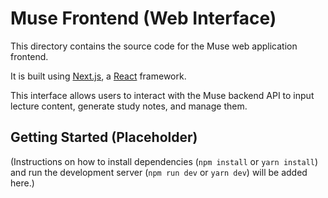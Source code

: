 # Muse Frontend (Web Interface)

This directory contains the source code for the Muse web application frontend.

It is built using [Next.js](https://nextjs.org/), a [React](https://react.dev/) framework.

This interface allows users to interact with the Muse backend API to input lecture content, generate study notes, and manage them.

## Getting Started (Placeholder)

(Instructions on how to install dependencies (`npm install` or `yarn install`) and run the development server (`npm run dev` or `yarn dev`) will be added here.)